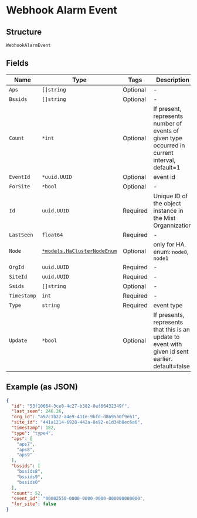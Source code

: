 
# Webhook Alarm Event

## Structure

`WebhookAlarmEvent`

## Fields

| Name | Type | Tags | Description |
|  --- | --- | --- | --- |
| `Aps` | `[]string` | Optional | - |
| `Bssids` | `[]string` | Optional | - |
| `Count` | `*int` | Optional | If present, represents number of events of given type occurred in current interval, default=1 |
| `EventId` | `*uuid.UUID` | Optional | event id |
| `ForSite` | `*bool` | Optional | - |
| `Id` | `uuid.UUID` | Required | Unique ID of the object instance in the Mist Organnization |
| `LastSeen` | `float64` | Required | - |
| `Node` | [`*models.HaClusterNodeEnum`](../../doc/models/ha-cluster-node-enum.md) | Optional | only for HA. enum: `node0`, `node1` |
| `OrgId` | `uuid.UUID` | Required | - |
| `SiteId` | `uuid.UUID` | Required | - |
| `Ssids` | `[]string` | Optional | - |
| `Timestamp` | `int` | Required | - |
| `Type` | `string` | Required | event type |
| `Update` | `*bool` | Optional | If presents, represents that this is an update to event with given id sent earlier. default=false |

## Example (as JSON)

```json
{
  "id": "53f10664-3ce8-4c27-b382-0ef66432349f",
  "last_seen": 246.26,
  "org_id": "a97c1b22-a4e9-411e-9bfd-d8695a0f9e61",
  "site_id": "441a1214-6928-442a-8e92-e1d34b8ec6a6",
  "timestamp": 182,
  "type": "type4",
  "aps": [
    "aps7",
    "aps8",
    "aps9"
  ],
  "bssids": [
    "bssids8",
    "bssids9",
    "bssids0"
  ],
  "count": 52,
  "event_id": "00002550-0000-0000-0000-000000000000",
  "for_site": false
}
```

